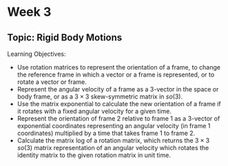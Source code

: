 # Week 3

## Topic: Rigid Body Motions

Learning Objectives:
- Use rotation matrices to represent the orientation of a frame, to change the reference frame in which a vector or a frame is represented, or to rotate a vector or frame.
- Represent the angular velocity of a frame as a 3-vector in the space or body frame, or as a $3 × 3$ skew-symmetric matrix in $so(3)$.
- Use the matrix exponential to calculate the new orientation of a frame if it rotates with a fixed angular velocity for a given time.
- Represent the orientation of frame 2 relative to frame 1 as a 3-vector of exponential coordinates representing an angular velocity (in frame 1 coordinates) multiplied by a time that takes frame 1 to frame 2.
- Calculate the matrix log of a rotation matrix, which returns the $3 × 3$ $so(3)$ matrix representation of an angular velocity which rotates the identity matrix to the given rotation matrix in unit time.
